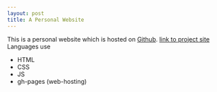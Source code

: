 ```yaml
---
layout: post
title: A Personal Website
---
```

This is a personal website which is hosted on [Github](https://github.com).
  [link to project site](https://hemang.engineer)
Languages use
  - HTML
  - CSS
  - JS
  - gh-pages (web-hosting)
